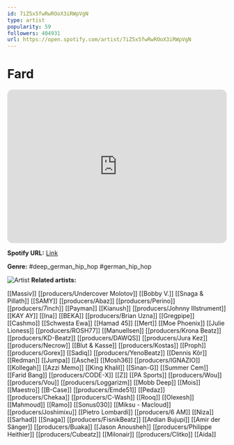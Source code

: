 ```yaml
---
id: 7iZ5x5fwRwROoX3iRWpVgN
type: artist
popularity: 59
followers: 404931
url: https://open.spotify.com/artist/7iZ5x5fwRwROoX3iRWpVgN
---
```

# Fard

<iframe style="border-radius:12px" src="https://open.spotify.com/embed/artist/7iZ5x5fwRwROoX3iRWpVgN" width="100%" height="352" frameBorder="0" allowfullscreen="" allow="autoplay; clipboard-write; encrypted-media; fullscreen; picture-in-picture" loading="lazy"></iframe>

**Spotify URL:** [Link](https://open.spotify.com/artist/7iZ5x5fwRwROoX3iRWpVgN)

**Genre:**  #deep_german_hip_hop #german_hip_hop

![Artist](https://i.scdn.co/image/ab6761610000e5eb2d53a81116e88046f0481b66)
**Related artists:**

[[Massiv]]
[[producers/Undercover Molotov]]
[[Bobby V.]]
[[Snaga & Pillath]]
[[SAMY]]
[[producers/Abaz]]
[[producers/Perino]]
[[producers/7inch]]
[[Payman]]
[[Kianush]]
[[producers/Johnny Illstrument]]
[[KAY AY]]
[[Ina]]
[[BEKA]]
[[producers/Brian Uzna]]
[[Gregpipe]]
[[Cashmo]]
[[Schwesta Ewa]]
[[Hamad 45]]
[[Mert]]
[[Moe Phoenix]]
[[Julie Lioness]]
[[producers/ROSH77]]
[[Manuellsen]]
[[producers/Krona Beatz]]
[[producers/KD-Beatz]]
[[producers/DAWQS]]
[[producers/Jura Kez]]
[[producers/Necrow]]
[[Blut & Kasse]]
[[producers/Kostas]]
[[Proph]]
[[producers/Gorex]]
[[Sadiq]]
[[producers/YenoBeatz]]
[[Dennis Kör]]
[[Redman]]
[[Jumpa]]
[[Asche]]
[[Mosh36]]
[[producers/IGNAZIO]]
[[Kollegah]]
[[Azzi Memo]]
[[King Khalil]]
[[Sinan-G]]
[[Summer Cem]]
[[Farid Bang]]
[[producers/CODE-X]]
[[Z]]
[[PA Sports]]
[[producers/Wou]]
[[producers/Vou]]
[[producers/Loggarizm]]
[[Mobb Deep]]
[[Mois]]
[[Maestro]]
[[B-Case]]
[[producers/Emde51]]
[[Pedaz]]
[[producers/Chekaa]]
[[producers/C-Wash]]
[[Rooq]]
[[Olexesh]]
[[Mahmoud]]
[[Ramo]]
[[Sonus030]]
[[Miksu - Macloud]]
[[producers/Joshimixu]]
[[Pietro Lombardi]]
[[producers/6 AM]]
[[Niza]]
[[Sarhad]]
[[Snaga]]
[[producers/FisnikBeatz]]
[[Ardian Bujupi]]
[[Amir der Sänger]]
[[producers/Buaka]]
[[Jason Anousheh]]
[[producers/Philippe Heithier]]
[[producers/Cubeatz]]
[[Milonair]]
[[producers/Clitko]]
[[Aida]]
